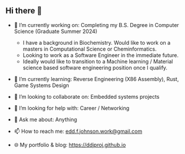 ## Hi there 👋

- 🔭 I’m currently working on: Completing my B.S. Degree in Computer Science (Graduate Summer 2024)
  - I have a background in Biochemistry. Would like to work on a masters in Computational Science or Cheminformatics.
  - Looking to work as a Software Engineer in the immediate future.
  - Ideally would like to transition to a Machine learning / Material science based software engineering position once I qualify.

- 🌱 I’m currently learning: Reverse Engineering (X86 Assembly), Rust, Game Systems Design
- 👯 I’m looking to collaborate on: Embedded systems projects
- 🤔 I’m looking for help with: Career / Networking
- 💬 Ask me about: Anything
- 📫 How to reach me: edd.f.johnson.work@gmail.com
- 🌐 My portfolio & blog: <https://ddjproj.github.io>


